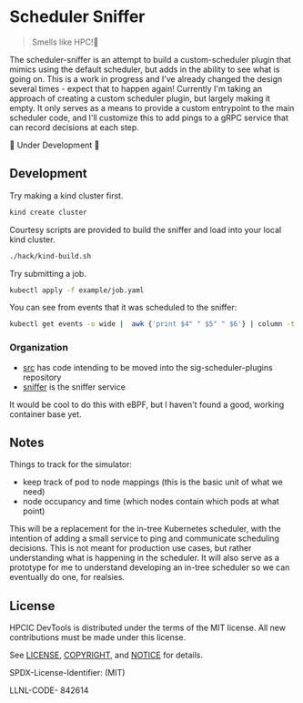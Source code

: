 # Scheduler Sniffer

> Smells like HPC!👃️

The scheduler-sniffer is an attempt to build a custom-scheduler plugin that mimics using the default scheduler, but adds in the ability
to see what is going on. This is a work in progress and I've already changed the design several times - expect that to happen again! Currently I'm taking an approach of creating a custom scheduler plugin, but largely making it empty. It only serves as a means to provide a custom entrypoint to the main scheduler code, and I'll customize this to add pings to a gRPC service that can record decisions at each step.

🚧️ Under Development 🚧️

## Development

Try making a kind cluster first.

```bash
kind create cluster
```

Courtesy scripts are provided to build the sniffer and load into your local kind cluster.

```bash
./hack/kind-build.sh
```

Try submitting a job.

```bash
kubectl apply -f example/job.yaml
```

You can see from events that it was scheduled to the sniffer:

```bash
kubectl get events -o wide |  awk {'print $4" " $5" " $6'} | column -t | grep sniffer
```

### Organization

- [src](src) has code intending to be moved into the sig-scheduler-plugins repository
- [sniffer](sniffer) is the sniffer service

It would be cool to do this with eBPF, but I haven't found a good, working container base yet.

## Notes

Things to track for the simulator:
- keep track of pod to node mappings (this is the basic unit of what we need)
- node occupancy and time (which nodes contain which pods at what point)

This will be a replacement for the in-tree Kubernetes scheduler, with the intention of adding a small service to ping and communicate
scheduling decisions. This is not meant for production use cases, but rather understanding what is happening in the scheduler. It 
will also serve as a prototype for me to understand developing an in-tree scheduler so we can eventually do one, for realsies.


## License

HPCIC DevTools is distributed under the terms of the MIT license.
All new contributions must be made under this license.

See [LICENSE](https://github.com/converged-computing/cloud-select/blob/main/LICENSE),
[COPYRIGHT](https://github.com/converged-computing/cloud-select/blob/main/COPYRIGHT), and
[NOTICE](https://github.com/converged-computing/cloud-select/blob/main/NOTICE) for details.

SPDX-License-Identifier: (MIT)

LLNL-CODE- 842614
